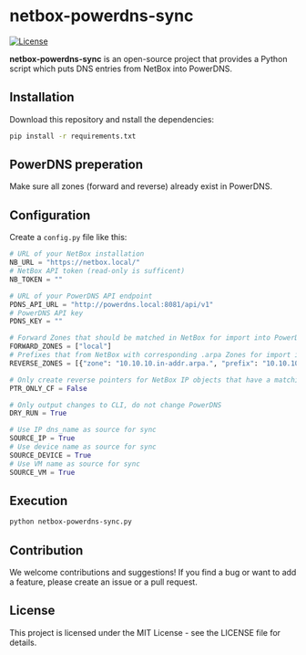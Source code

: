 # netbox-powerdns-sync

[![License](https://img.shields.io/badge/License-MIT-blue.svg)](https://opensource.org/licenses/MIT)

**netbox-powerdns-sync** is an open-source project that provides a Python script which puts DNS entries from NetBox into PowerDNS. 

## Installation

Download this repository and nstall the dependencies:

```bash
pip install -r requirements.txt
```

## PowerDNS preperation

Make sure all zones (forward and reverse) already exist in PowerDNS.

## Configuration

Create a `config.py` file like this:

```python
# URL of your NetBox installation
NB_URL = "https://netbox.local/"
# NetBox API token (read-only is sufficent)
NB_TOKEN = ""

# URL of your PowerDNS API endpoint
PDNS_API_URL = "http://powerdns.local:8081/api/v1"
# PowerDNS API key
PDNS_KEY = ""

# Forward Zones that should be matched in NetBox for import into PowerDNS
FORWARD_ZONES = ["local"]
# Prefixes that from NetBox with corresponding .arpa Zones for import into PowerDNS
REVERSE_ZONES = [{"zone": "10.10.10.in-addr.arpa.", "prefix": "10.10.10/24"}]

# Only create reverse pointers for NetBox IP objects that have a matching custom field value
PTR_ONLY_CF = False

# Only output changes to CLI, do not change PowerDNS
DRY_RUN = True

# Use IP dns_name as source for sync
SOURCE_IP = True
# Use device name as source for sync
SOURCE_DEVICE = True
# Use VM name as source for sync
SOURCE_VM = True
```

## Execution

```bash
python netbox-powerdns-sync.py
```

## Contribution

We welcome contributions and suggestions! If you find a bug or want to add a feature, please create an issue or a pull request.

## License

This project is licensed under the MIT License - see the LICENSE file for details.
